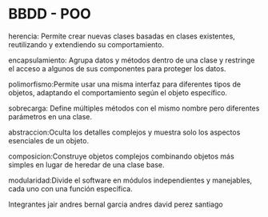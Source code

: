 
# BBDD - POO
herencia: Permite crear nuevas clases basadas en clases existentes, reutilizando y extendiendo su comportamiento.

encapsulamiento: Agrupa datos y métodos dentro de una clase y restringe el acceso a algunos de sus componentes para proteger los datos.

polimorfismo:Permite usar una misma interfaz para diferentes tipos de objetos, adaptando el comportamiento según el objeto específico.

sobrecarga: Define múltiples métodos con el mismo nombre pero diferentes parámetros en una clase.

abstraccion:Oculta los detalles complejos y muestra solo los aspectos esenciales de un objeto.

composicion:Construye objetos complejos combinando objetos más simples en lugar de heredar de una clase base.

modularidad:Divide el software en módulos independientes y manejables, cada uno con una función específica.

Integrantes
jair andres bernal garcia
andres david perez santiago

